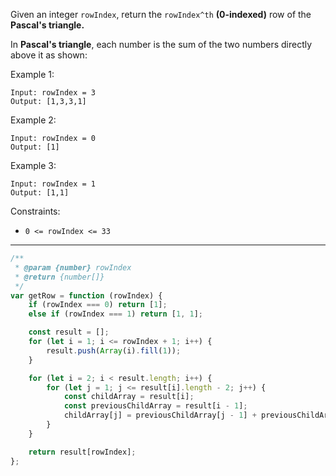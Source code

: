 Given an integer `rowIndex`, return the `rowIndex^th` **(0-indexed)** row of the **Pascal's triangle.**

In **Pascal's triangle**, each number is the sum of the two numbers directly above it as shown:

Example 1:

```
Input: rowIndex = 3
Output: [1,3,3,1]
```

Example 2:

```
Input: rowIndex = 0
Output: [1]
```

Example 3:

```
Input: rowIndex = 1
Output: [1,1]
```

Constraints:

-   `0 <= rowIndex <= 33`

---

```js
/**
 * @param {number} rowIndex
 * @return {number[]}
 */
var getRow = function (rowIndex) {
    if (rowIndex === 0) return [1];
    else if (rowIndex === 1) return [1, 1];

    const result = [];
    for (let i = 1; i <= rowIndex + 1; i++) {
        result.push(Array(i).fill(1));
    }

    for (let i = 2; i < result.length; i++) {
        for (let j = 1; j <= result[i].length - 2; j++) {
            const childArray = result[i];
            const previousChildArray = result[i - 1];
            childArray[j] = previousChildArray[j - 1] + previousChildArray[j];
        }
    }

    return result[rowIndex];
};
```
